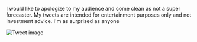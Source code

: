 I would like to apologize to my audience and come clean as not a super forecaster. My tweets are intended for entertainment purposes only and not investment advice. I'm as surprised as anyone


![Tweet image](/assets/crosspoast/Gxw5k7obsAIt85Z.jpg)

